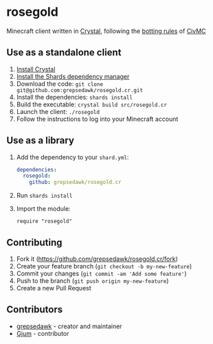 # rosegold

Minecraft client written in [Crystal](http://crystal-lang.org/), following the [botting rules](https://civwiki.org/wiki/Botting#Botting_Rules) of [CivMC](https://civwiki.org/wiki/CivMC)

## Use as a standalone client

1. [Install Crystal](https://crystal-lang.org/install/)
1. [Install the Shards dependency manager](https://github.com/crystal-lang/shards#install)
1. Download the code: `git clone git@github.com:grepsedawk/rosegold.cr.git`
1. Install the dependencies: `shards install`
1. Build the executable: `crystal build src/rosegold.cr`
1. Launch the client: `./rosegold`
1. Follow the instructions to log into your Minecraft account

## Use as a library

1. Add the dependency to your `shard.yml`:

   ```yaml
   dependencies:
     rosegold:
       github: grepsedawk/rosegold.cr
   ```

2. Run `shards install`
3. Import the module:

   ```crystal
   require "rosegold"
   ```

## Contributing

1. Fork it (<https://github.com/grepsedawk/rosegold.cr/fork>)
2. Create your feature branch (`git checkout -b my-new-feature`)
3. Commit your changes (`git commit -am 'Add some feature'`)
4. Push to the branch (`git push origin my-new-feature`)
5. Create a new Pull Request

## Contributors

- [grepsedawk](https://github.com/grepsedawk) - creator and maintainer
- [Gjum](https://github.com/Gjum) - contributor
